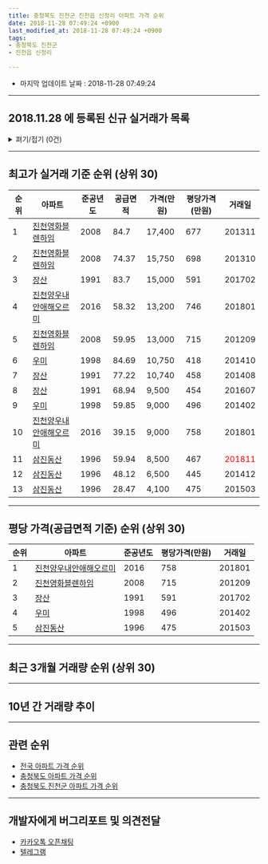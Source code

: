 ```yaml
---
title: 충청북도 진천군 진천읍 신정리 아파트 가격 순위
date: 2018-11-28 07:49:24 +0900
last_modified_at: 2018-11-28 07:49:24 +0900
tags:
- 충청북도 진천군
- 진천읍 신정리

---
```


* 마지막 업데이트 날짜 : 2018-11-28 07:49:24

---

## 2018.11.28 에 등록된 신규 실거래가 목록

<details>
<summary>펴기/접기 (0건)</summary>
<div markdown="1">

|아파트|준공년도|공급면적|가격(만원)|평당가격(만원)|거래일|
|---|---|---|---|---|---|
|없음||||||


</div>
</details>

---

## 최고가 실거래 기준 순위 (상위 30)


|순위|아파트|준공년도|공급면적|가격(만원)|평당가격(만원)|거래일|
|---|---|---|---|---|---|---|
|1|[진천영화블렌하임](https://search.naver.com/search.naver?query=%EC%B6%A9%EC%B2%AD%EB%B6%81%EB%8F%84+%EC%A7%84%EC%B2%9C%EA%B5%B0+%EC%A7%84%EC%B2%9C%EC%9D%8D+%EC%8B%A0%EC%A0%95%EB%A6%AC+%EC%A7%84%EC%B2%9C%EC%98%81%ED%99%94%EB%B8%94%EB%A0%8C%ED%95%98%EC%9E%84)|2008|84.7|17,400|677|201311|
|2|[진천영화블렌하임](https://search.naver.com/search.naver?query=%EC%B6%A9%EC%B2%AD%EB%B6%81%EB%8F%84+%EC%A7%84%EC%B2%9C%EA%B5%B0+%EC%A7%84%EC%B2%9C%EC%9D%8D+%EC%8B%A0%EC%A0%95%EB%A6%AC+%EC%A7%84%EC%B2%9C%EC%98%81%ED%99%94%EB%B8%94%EB%A0%8C%ED%95%98%EC%9E%84)|2008|74.37|15,750|698|201310|
|3|[장산](https://search.naver.com/search.naver?query=%EC%B6%A9%EC%B2%AD%EB%B6%81%EB%8F%84+%EC%A7%84%EC%B2%9C%EA%B5%B0+%EC%A7%84%EC%B2%9C%EC%9D%8D+%EC%8B%A0%EC%A0%95%EB%A6%AC+%EC%9E%A5%EC%82%B0)|1991|83.7|15,000|591|201702|
|4|[진천양우내안애해오르미](https://search.naver.com/search.naver?query=%EC%B6%A9%EC%B2%AD%EB%B6%81%EB%8F%84+%EC%A7%84%EC%B2%9C%EA%B5%B0+%EC%A7%84%EC%B2%9C%EC%9D%8D+%EC%8B%A0%EC%A0%95%EB%A6%AC+%EC%A7%84%EC%B2%9C%EC%96%91%EC%9A%B0%EB%82%B4%EC%95%88%EC%95%A0%ED%95%B4%EC%98%A4%EB%A5%B4%EB%AF%B8)|2016|58.32|13,200|746|201801|
|5|[진천영화블렌하임](https://search.naver.com/search.naver?query=%EC%B6%A9%EC%B2%AD%EB%B6%81%EB%8F%84+%EC%A7%84%EC%B2%9C%EA%B5%B0+%EC%A7%84%EC%B2%9C%EC%9D%8D+%EC%8B%A0%EC%A0%95%EB%A6%AC+%EC%A7%84%EC%B2%9C%EC%98%81%ED%99%94%EB%B8%94%EB%A0%8C%ED%95%98%EC%9E%84)|2008|59.95|13,000|715|201209|
|6|[우미](https://search.naver.com/search.naver?query=%EC%B6%A9%EC%B2%AD%EB%B6%81%EB%8F%84+%EC%A7%84%EC%B2%9C%EA%B5%B0+%EC%A7%84%EC%B2%9C%EC%9D%8D+%EC%8B%A0%EC%A0%95%EB%A6%AC+%EC%9A%B0%EB%AF%B8)|1998|84.69|10,750|418|201410|
|7|[장산](https://search.naver.com/search.naver?query=%EC%B6%A9%EC%B2%AD%EB%B6%81%EB%8F%84+%EC%A7%84%EC%B2%9C%EA%B5%B0+%EC%A7%84%EC%B2%9C%EC%9D%8D+%EC%8B%A0%EC%A0%95%EB%A6%AC+%EC%9E%A5%EC%82%B0)|1991|77.22|10,740|458|201408|
|8|[장산](https://search.naver.com/search.naver?query=%EC%B6%A9%EC%B2%AD%EB%B6%81%EB%8F%84+%EC%A7%84%EC%B2%9C%EA%B5%B0+%EC%A7%84%EC%B2%9C%EC%9D%8D+%EC%8B%A0%EC%A0%95%EB%A6%AC+%EC%9E%A5%EC%82%B0)|1991|68.94|9,500|454|201607|
|9|[우미](https://search.naver.com/search.naver?query=%EC%B6%A9%EC%B2%AD%EB%B6%81%EB%8F%84+%EC%A7%84%EC%B2%9C%EA%B5%B0+%EC%A7%84%EC%B2%9C%EC%9D%8D+%EC%8B%A0%EC%A0%95%EB%A6%AC+%EC%9A%B0%EB%AF%B8)|1998|59.85|9,000|496|201402|
|10|[진천양우내안애해오르미](https://search.naver.com/search.naver?query=%EC%B6%A9%EC%B2%AD%EB%B6%81%EB%8F%84+%EC%A7%84%EC%B2%9C%EA%B5%B0+%EC%A7%84%EC%B2%9C%EC%9D%8D+%EC%8B%A0%EC%A0%95%EB%A6%AC+%EC%A7%84%EC%B2%9C%EC%96%91%EC%9A%B0%EB%82%B4%EC%95%88%EC%95%A0%ED%95%B4%EC%98%A4%EB%A5%B4%EB%AF%B8)|2016|39.15|9,000|758|201801|
|11|[삼진동산](https://search.naver.com/search.naver?query=%EC%B6%A9%EC%B2%AD%EB%B6%81%EB%8F%84+%EC%A7%84%EC%B2%9C%EA%B5%B0+%EC%A7%84%EC%B2%9C%EC%9D%8D+%EC%8B%A0%EC%A0%95%EB%A6%AC+%EC%82%BC%EC%A7%84%EB%8F%99%EC%82%B0)|1996|59.94|8,500|467|<span style="color:red">201811</span>|
|12|[삼진동산](https://search.naver.com/search.naver?query=%EC%B6%A9%EC%B2%AD%EB%B6%81%EB%8F%84+%EC%A7%84%EC%B2%9C%EA%B5%B0+%EC%A7%84%EC%B2%9C%EC%9D%8D+%EC%8B%A0%EC%A0%95%EB%A6%AC+%EC%82%BC%EC%A7%84%EB%8F%99%EC%82%B0)|1996|48.12|6,500|445|201412|
|13|[삼진동산](https://search.naver.com/search.naver?query=%EC%B6%A9%EC%B2%AD%EB%B6%81%EB%8F%84+%EC%A7%84%EC%B2%9C%EA%B5%B0+%EC%A7%84%EC%B2%9C%EC%9D%8D+%EC%8B%A0%EC%A0%95%EB%A6%AC+%EC%82%BC%EC%A7%84%EB%8F%99%EC%82%B0)|1996|28.47|4,100|475|201503|


---

## 평당 가격(공급면적 기준) 순위 (상위 30)


|순위|아파트|준공년도|평당가격(만원)|거래일|
|---|---|---|---|---|
|1|[진천양우내안애해오르미](https://search.naver.com/search.naver?query=%EC%B6%A9%EC%B2%AD%EB%B6%81%EB%8F%84+%EC%A7%84%EC%B2%9C%EA%B5%B0+%EC%A7%84%EC%B2%9C%EC%9D%8D+%EC%8B%A0%EC%A0%95%EB%A6%AC+%EC%A7%84%EC%B2%9C%EC%96%91%EC%9A%B0%EB%82%B4%EC%95%88%EC%95%A0%ED%95%B4%EC%98%A4%EB%A5%B4%EB%AF%B8)|2016|758|201801|
|2|[진천영화블렌하임](https://search.naver.com/search.naver?query=%EC%B6%A9%EC%B2%AD%EB%B6%81%EB%8F%84+%EC%A7%84%EC%B2%9C%EA%B5%B0+%EC%A7%84%EC%B2%9C%EC%9D%8D+%EC%8B%A0%EC%A0%95%EB%A6%AC+%EC%A7%84%EC%B2%9C%EC%98%81%ED%99%94%EB%B8%94%EB%A0%8C%ED%95%98%EC%9E%84)|2008|715|201209|
|3|[장산](https://search.naver.com/search.naver?query=%EC%B6%A9%EC%B2%AD%EB%B6%81%EB%8F%84+%EC%A7%84%EC%B2%9C%EA%B5%B0+%EC%A7%84%EC%B2%9C%EC%9D%8D+%EC%8B%A0%EC%A0%95%EB%A6%AC+%EC%9E%A5%EC%82%B0)|1991|591|201702|
|4|[우미](https://search.naver.com/search.naver?query=%EC%B6%A9%EC%B2%AD%EB%B6%81%EB%8F%84+%EC%A7%84%EC%B2%9C%EA%B5%B0+%EC%A7%84%EC%B2%9C%EC%9D%8D+%EC%8B%A0%EC%A0%95%EB%A6%AC+%EC%9A%B0%EB%AF%B8)|1998|496|201402|
|5|[삼진동산](https://search.naver.com/search.naver?query=%EC%B6%A9%EC%B2%AD%EB%B6%81%EB%8F%84+%EC%A7%84%EC%B2%9C%EA%B5%B0+%EC%A7%84%EC%B2%9C%EC%9D%8D+%EC%8B%A0%EC%A0%95%EB%A6%AC+%EC%82%BC%EC%A7%84%EB%8F%99%EC%82%B0)|1996|475|201503|


---

## 최근 3개월 거래량 순위 (상위 30)


<div style="width:100%;">
    <canvas id="deal_count_ranking" height="250"></canvas>
</div>


<script>
new Chart(document.getElementById("deal_count_ranking"), {
    type: 'horizontalBar',
    data: {
        labels: ['삼진동산', '진천양우내안애해오르미', '진천영화블렌하임', '장산'],
        datasets: [{
            label: '실거래 수',
            data: [7, 5, 2, 1],
            borderColor: "rgba(255, 0, 128, 1)",
            backgroundColor: "rgba(255, 0, 128, 0.5)",
            fill: false,
        }]
    },
    options: {
        responsive: true,
        title: {
            display: true,
            text: '최근 3개월 거래량 순위'
        },
        tooltips: {
            mode: 'index',
            intersect: false,
            callbacks: {
                title: function(tooltipItems, data) {
                    return "실거래 수:";
                },
                label: function(tooltipItem, data) {
                    return data.labels[tooltipItem.index] + ": " + tooltipItem.xLabel;
                }
            }
        },
        hover: {
            mode: 'nearest',
            intersect: true
        },
        scales: {
            xAxes: [{
                display: true,
                scaleLabel: {
                    display: true,
                    labelString: '실거래 수'
                },
                ticks: {
                    suggestedMin: 0,
                }
            }],
            yAxes: [{
                display: true,
                ticks: {
                    autoSkip: false,
                    callback: function(value, index, values) {
                        if (value.length > 15)
                            return value.substr(0, 13) + "...";
                        else
                            return value;
                    }
                },
                scaleLabel: {
                    display: false,
                }
            }]
        }
    }
});

</script>


---

## 10년 간 거래량 추이


<div style="width:100%;">
    <canvas id="deal_progress" height="250"></canvas>
</div>

<script>
new Chart(document.getElementById("deal_progress"), {
    type: 'line',
    data: {
        labels: ['200811','200812','200901','200902','200903','200904','200905','200906','200907','200908','200909','200910','200911','200912','201001','201002','201003','201004','201005','201006','201007','201008','201009','201010','201011','201012','201101','201102','201103','201104','201105','201106','201107','201108','201109','201110','201111','201112','201201','201202','201203','201204','201205','201206','201207','201208','201209','201210','201211','201212','201301','201302','201303','201304','201305','201306','201307','201308','201309','201310','201311','201312','201401','201402','201403','201404','201405','201406','201407','201408','201409','201410','201411','201412','201501','201502','201503','201504','201505','201506','201507','201508','201509','201510','201511','201512','201601','201602','201603','201604','201605','201606','201607','201608','201609','201610','201611','201612','201701','201702','201703','201704','201705','201706','201707','201708','201709','201710','201711','201712','201801','201802','201803','201804','201805','201806','201807','201808','201809','201810','201811'],
        datasets: [{
            label: '실거래 수',
            pointRadius: 1,
            data: [9, 4, 4, 3, 4, 6, 3, 3, 4, 6, 12, 5, 10, 10, 2, 10, 7, 13, 8, 6, 5, 5, 15, 12, 11, 7, 8, 8, 12, 9, 10, 9, 10, 4, 10, 7, 11, 7, 18, 9, 7, 8, 5, 8, 1, 2, 13, 2, 5, 3, 2, 4, 8, 4, 6, 5, 2, 8, 4, 5, 5, 4, 3, 6, 6, 5, 9, 3, 4, 6, 2, 7, 6, 5, 3, 5, 4, 4, 9, 9, 2, 2, 7, 7, 3, 4, 3, 7, 9, 9, 12, 3, 10, 9, 5, 5, 7, 5, 9, 6, 4, 33, 5, 6, 9, 8, 10, 7, 22, 6, 8, 10, 12, 15, 12, 13, 2, 7, 5, 5, 5],
            borderColor: "rgba(255, 201, 14, 1)",
            backgroundColor: "rgba(255, 201, 14, 0.5)",
            fill: true,
        }]
    },
    options: {
        responsive: true,
        title: {
            display: true,
            text: '10년간 거래량 추이'
        },
        tooltips: {
            mode: 'index',
            intersect: false,
        },
        hover: {
            mode: 'nearest',
            intersect: true
        },
        scales: {
            xAxes: [{
                display: true,
                scaleLabel: {
                    display: true,
                    labelString: '년/월'
                }
            }],
            yAxes: [{
                display: true,
                ticks: {
                    suggestedMin: 0,
                },
                scaleLabel: {
                    display: true,
                    labelString: '실거래 수'
                }
            }]
        }
    }
});

</script>


---

## 관련 순위

- [전국 아파트 가격 순위](https://inasie.github.io/apt-ranking/전국)
- [충청북도 아파트 가격 순위](https://inasie.github.io/apt-ranking/충청북도)
- [충청북도 진천군 아파트 가격 순위](https://inasie.github.io/apt-ranking/충청북도-진천군)


---

## 개발자에게 버그리포트 및 의견전달

- [카카오톡 오픈채팅](https://open.kakao.com/o/gLJUAP4)
- [텔레그램](https://t.me/inasie)

